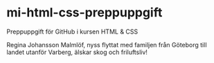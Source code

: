 # mi-html-css-preppuppgift
Preppuppgift för GitHub i kursen HTML &amp; CSS

Regina Johansson Malmlöf, nyss flyttat med familjen från Göteborg till landet utanför Varberg, älskar skog och friluftsliv!